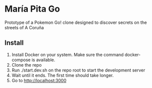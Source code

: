 # María Pita Go
Prototype of a Pokemon Go! clone designed to discover secrets on the streets of A Coruña

## Install

1. Install Docker on your system. Make sure the command docker-compose is available.
2. Clone the repo
3. Run ./start.dev.sh on the repo root to start the development server
4. Wait until it ends. The first time should take longer.
5. Go to [http://localhost:3000](http://localhost:3000)
